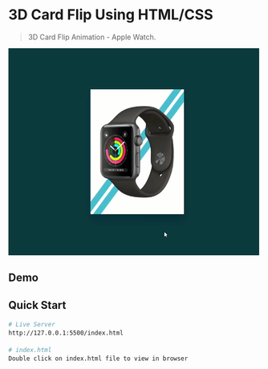 # 3D Card Flip Using HTML/CSS

>3D Card Flip Animation - Apple Watch. 

<img src="images/giphy.gif" width="500"/>


## Demo
## Quick Start

```bash
# Live Server
http://127.0.0.1:5500/index.html

# index.html
Double click on index.html file to view in browser
```